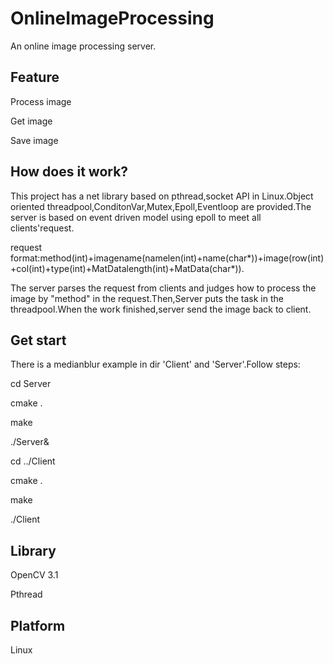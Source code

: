# OnlineImageProcessing

An online image processing server.

Feature
--
Process image


Get image


Save image


How does it work?
--
This project has a net library  based on pthread,socket API in Linux.Object oriented threadpool,ConditonVar,Mutex,Epoll,Eventloop are provided.The server is based on event driven model using epoll to meet all clients'request.

request format:method(int)+imagename(namelen(int)+name(char*))+image(row(int)+col(int)+type(int)+MatDatalength(int)+MatData(char*)).

The server parses the request from clients and judges how to process the image by "method" in the request.Then,Server puts the task in the threadpool.When the work finished,server send the image back to client.

Get start
--
There is a medianblur example in dir 'Client' and 'Server'.Follow steps:

cd Server

cmake .

make

./Server&

cd ../Client

cmake .

make

./Client

Library
--
OpenCV 3.1

Pthread

Platform
--
Linux
